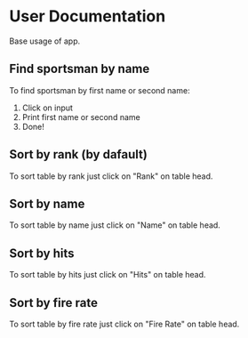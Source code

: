 # User Documentation

Base usage of app.

## Find sportsman by name

To find sportsman by first name or second name:

1. Click on input
2. Print first name or second name
3. Done!

## Sort by rank (by dafault)

To sort table by rank just click on "Rank" on table head.

## Sort by name

To sort table by name just click on "Name" on table head.

## Sort by hits

To sort table by hits just click on "Hits" on table head.

## Sort by fire rate

To sort table by fire rate just click on "Fire Rate" on table head.

